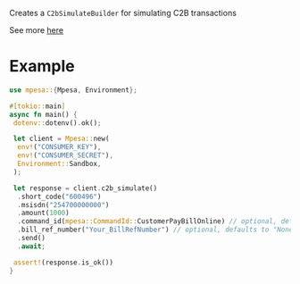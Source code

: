 Creates a `C2bSimulateBuilder` for simulating C2B transactions

See more [here](https://developer.safaricom.co.ke/c2b/apis/post/simulate)

# Example

```rust
use mpesa::{Mpesa, Environment};

#[tokio::main]
async fn main() {
 dotenv::dotenv().ok();

 let client = Mpesa::new(
  env!("CONSUMER_KEY"),
  env!("CONSUMER_SECRET"),
  Environment::Sandbox,
 );

 let response = client.c2b_simulate()
  .short_code("600496")
  .msisdn("254700000000")
  .amount(1000)
  .command_id(mpesa::CommandId::CustomerPayBillOnline) // optional, defaults to `CommandId::CustomerPayBillOnline`
  .bill_ref_number("Your_BillRefNumber") // optional, defaults to "None"
  .send()
  .await;

 assert!(response.is_ok())
}
```
